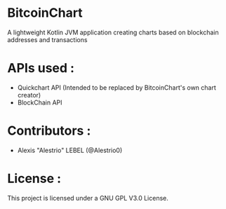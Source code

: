 # BitcoinChart
A lightweight Kotlin JVM application creating charts based on blockchain addresses and transactions

# APIs used :
- Quickchart API (Intended to be replaced by BitcoinChart's own chart creator)
- BlockChain API

# Contributors :
 - Alexis "Alestrio" LEBEL (@Alestrio0)
 
# License :
This project is licensed under a GNU GPL V3.0 License.

